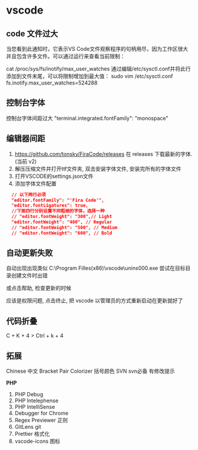 # vscode

## code 文件过大

当您看到此通知时，它表示VS Code文件观察程序的句柄用尽，因为工作区很大并且包含许多文件。可以通过运行来查看当前限制：

cat /proc/sys/fs/inotify/max_user_watches
通过编辑/etc/sysctl.conf并将此行添加到文件末尾，可以将限制增加到最大值：
sudo vim /etc/sysctl.conf
fs.inotify.max_user_watches=524288

## 控制台字体
控制台字体间距过大
 "terminal.integrated.fontFamily": "monospace"

## 编辑器间距

1. https://github.com/tonsky/FiraCode/releases
  在 releases 下载最新的字体. (当前 v2)
2. 解压压缩文件并打开ttf文件夹, 双击安装字体文件, 安装完所有的字体文件
3. 打开VSCODE的settings.json文件
5. 添加字体文件配置
```json
  // 以下两行必须
  "editor.fontFamily": "'Fira Code'",
  "editor.fontLigatures": true,
  //下面四行分别设置不同粗细的字体，选择一种
  // "editor.fontWeight": "300",// Light
  "editor.fontWeight": "400", // Regular
  // "editor.fontWeight": "500", // Medium
  // "editor.fontWeight": "600", // Bold
```

## 自动更新失败

自动出现出现类似
C:\Program Filles(x86)\vscode\unins000.exe
尝试在目标目录创建文件时出错

或点击帮助, 检查更新的时候

应该是权限问题, 点击终止, 把 vscode 以管理员的方式重新启动在更新就好了

## 代码折叠

C + K + 4 > Ctrl + k + 4

## 拓展

Chinese 中文
Bracket Pair Colorizer 括号颜色
SVN  svn必备 有修改提示

**PHP**
1. PHP Debug
2. PHP Intelephense
3. PHP IntelliSense
4. Debugger for Chrome 
5. Regex Previewer 正则
6. GitLens git
7. Prettier 格式化
8. vscode-icons 图标

